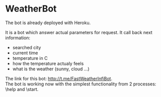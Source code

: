 # WeatherBot

The bot is already deployed with Heroku.

It is a bot which answer actual parameters for request. 
It call back next information: 
 - searched city
 - current time
 - temperature in C
 - how the temperature actualy feels
 - what is the weather (sunny, cloud ...)
 
 The link for this bot: http://t.me/FastWeatherInfiBot.  
The bot is working now with the simplest functionality from 2 processes: \help and \start.
 
